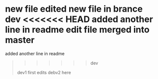 new file
edited new file in brance dev
<<<<<<< HEAD
added another line in readme
edit file merged into master
=======
added another line in readme
>>>>>>> dev
> 
> dev1 first edits
> debv2 here
